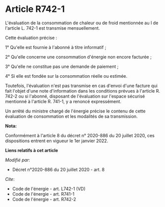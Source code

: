 # Article R742-1

L'évaluation de la consommation de chaleur ou de froid mentionnée au I de l'article L. 742-1 est transmise mensuellement. 

Cette évaluation précise : 

1° Qu'elle est fournie à l'abonné à titre informatif ; 

2° Qu'elle concerne une consommation d'énergie non encore facturée ; 

3° Qu'elle ne constitue pas une demande de paiement ; 

4° Si elle est fondée sur la consommation réelle ou estimée. 

Toutefois, l'évaluation n'est pas transmise en cas d'envoi d'une facture qui fait l'objet d'une note d'information dans les
conditions prévues à l'article R. 742-2 ou si l'abonné, disposant de l'évaluation sur l'espace sécurisé mentionné à l'article
R. 741-1, y a renoncé expressément. 

Un arrêté du ministre chargé de l'énergie précise le contenu de cette évaluation de consommation et les modalités de sa
transmission.

**Nota:**

Conformément à l'article 8 du décret n° 2020-886 du 20 juillet 2020, ces dispositions entrent en vigueur le 1er janvier 2022.

**Liens relatifs à cet article**

_Modifié par_:

  - Décret n°2020-886 du 20 juillet 2020 - art. 8

_Cite_:

  - Code de l'énergie - art. L742-1 (VD)
  - Code de l'énergie - art. R741-1
  - Code de l'énergie - art. R742-2
